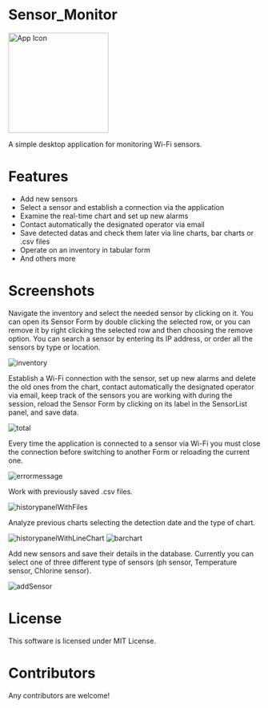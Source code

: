# Sensor_Monitor
<img src="https://github.com/foughtmoss/SensorMonitor/assets/136918608/b4e054ae-32d5-4b76-b83c-355cf7f5351f" alt="App Icon" width="200" height="200">

A simple desktop application for monitoring Wi-Fi sensors.

# Features
* Add new sensors 
* Select a sensor and establish a connection via the application
* Examine the real-time chart and set up new alarms
* Contact automatically the designated operator via email
* Save detected datas and check them later via line charts, bar charts or .csv files
* Operate on an inventory in tabular form
* And others more
  
# Screenshots
Navigate the inventory and select the needed sensor by clicking on it. You can open its Sensor Form by double clicking the selected row, or you can remove it by right clicking the selected row and then choosing the remove option.
You can search a sensor by entering its IP address, or order all the sensors by type or location.

![inventory](https://github.com/foughtmoss/SensorMonitor/assets/136918608/6a1e877c-66b8-4adf-a119-de5abac90823)

Establish a Wi-Fi connection with the sensor, set up new alarms and delete the old ones from the chart, contact automatically the designated operator via email, keep track of the sensors you are working with during the session, reload the Sensor Form by clicking on its label in the SensorList panel, and save data.

![total](https://github.com/foughtmoss/SensorMonitor/assets/136918608/7de54920-542e-4867-bc1a-42a72d0cd3d1)

Every time the application is connected to a sensor via Wi-Fi you must close the connection before switching to another Form or reloading the current one.

![errormessage](https://github.com/foughtmoss/SensorMonitor/assets/136918608/6ede930e-5833-4f2f-be29-577dbbe3f1ce)

Work with previously saved .csv files.

![historypanelWithFiles](https://github.com/foughtmoss/SensorMonitor/assets/136918608/3699fc28-3391-423b-987e-bbde272fe2d9)

Analyze previous charts selecting the detection date and the type of chart.

![historypanelWithLineChart](https://github.com/foughtmoss/SensorMonitor/assets/136918608/e1105a01-5f17-4445-a7bc-4297c427ccff)
![barchart](https://github.com/foughtmoss/SensorMonitor/assets/136918608/f6a8c7a4-5946-44c1-8d91-e499e387c1e3)

Add new sensors and save their details in the database. Currently you can select one of three different type of sensors (ph sensor, Temperature sensor, Chlorine sensor).

![addSensor](https://github.com/foughtmoss/SensorMonitor/assets/136918608/358e9d9f-852e-4e73-b06e-741dfeecf5e0)

# License
This software is licensed under MIT License.

# Contributors
Any contributors are welcome!

